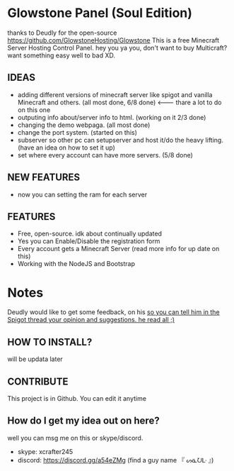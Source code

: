 # Glowstone Panel (Soul Edition)
thanks to Deudly for the open-source https://github.com/GlowstoneHosting/Glowstone
This is a free Minecraft Server Hosting Control Panel. hey you ya you, don't want to buy Multicraft? want something easy well to bad XD.
## IDEAS
- adding different versions of minecraft server like spigot and vanilla Minecraft and others. (all most done, 6/8 done) <--- thare a lot to do on this one
- outputing info about/server info to html. (working on it 2/3 done)
- changing the demo webpaga. (all most done)
- change the port system. (started on this)
- subserver so other pc can setupserver and host it/do the heavy lifting. (have an idea on how to set it up)
- set where every account can have more servers. (5/8 done)
## NEW FEATURES 
- now you can setting the ram for each server

## FEATURES
- Free, open-source. idk about continually updated
- Yes you can Enable/Disable the registration form
- Every account gets a Minecraft Server (read more info for up date on this)
- Working with the NodeJS and Bootstrap

# Notes
Deudly would like to get some feedback, on his [so you can tell him in the Spigot thread your opinion and suggestions. he read all ;)](https://www.spigotmc.org/threads/glowstone-panel.227618/)

## HOW TO INSTALL?
will be updata later
## CONTRIBUTE
This project is in Github. You can edit it anytime
## How do I get my idea out on here?
well you can msg me on this or skype/discord.
- skype: xcrafter245
- discord: https://discord.gg/a54eZMg (find a guy name 『 ᔕᓏᘢᒷ 』)
